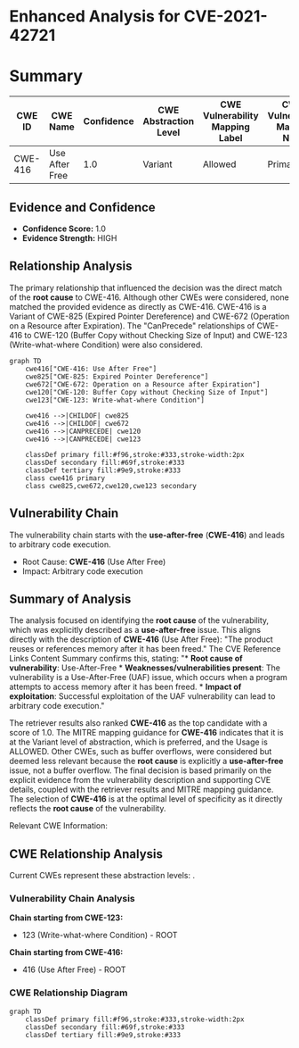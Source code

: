# Enhanced Analysis for CVE-2021-42721

# Summary
| CWE ID | CWE Name | Confidence | CWE Abstraction Level | CWE Vulnerability Mapping Label | CWE-Vulnerability Mapping Notes |
|---|---|---|---|---|---|
| CWE-416 | Use After Free | 1.0 | Variant | Allowed | Primary CWE |

## Evidence and Confidence

*   **Confidence Score:** 1.0
*   **Evidence Strength:** HIGH

## Relationship Analysis
The primary relationship that influenced the decision was the direct match of the **root cause** to CWE-416. Although other CWEs were considered, none matched the provided evidence as directly as CWE-416. CWE-416 is a Variant of CWE-825 (Expired Pointer Dereference) and CWE-672 (Operation on a Resource after Expiration). The "CanPrecede" relationships of CWE-416 to CWE-120 (Buffer Copy without Checking Size of Input) and CWE-123 (Write-what-where Condition) were also considered.

```mermaid
graph TD
    cwe416["CWE-416: Use After Free"]
    cwe825["CWE-825: Expired Pointer Dereference"]
    cwe672["CWE-672: Operation on a Resource after Expiration"]
    cwe120["CWE-120: Buffer Copy without Checking Size of Input"]
    cwe123["CWE-123: Write-what-where Condition"]

    cwe416 -->|CHILDOF| cwe825
    cwe416 -->|CHILDOF| cwe672
    cwe416 -->|CANPRECEDE| cwe120
    cwe416 -->|CANPRECEDE| cwe123

    classDef primary fill:#f96,stroke:#333,stroke-width:2px
    classDef secondary fill:#69f,stroke:#333
    classDef tertiary fill:#9e9,stroke:#333
    class cwe416 primary
    class cwe825,cwe672,cwe120,cwe123 secondary
```

## Vulnerability Chain
The vulnerability chain starts with the **use-after-free** (**CWE-416**) and leads to arbitrary code execution.
  - Root Cause: **CWE-416** (Use After Free)
  - Impact: Arbitrary code execution

## Summary of Analysis
The analysis focused on identifying the **root cause** of the vulnerability, which was explicitly described as a **use-after-free** issue. This aligns directly with the description of **CWE-416** (Use After Free): "The product reuses or references memory after it has been freed." The CVE Reference Links Content Summary confirms this, stating: "* **Root cause of vulnerability**: Use-After-Free * **Weaknesses/vulnerabilities present**: The vulnerability is a Use-After-Free (UAF) issue, which occurs when a program attempts to access memory after it has been freed. * **Impact of exploitation**: Successful exploitation of the UAF vulnerability can lead to arbitrary code execution."

The retriever results also ranked **CWE-416** as the top candidate with a score of 1.0. The MITRE mapping guidance for **CWE-416** indicates that it is at the Variant level of abstraction, which is preferred, and the Usage is ALLOWED. Other CWEs, such as buffer overflows, were considered but deemed less relevant because the **root cause** is explicitly a **use-after-free** issue, not a buffer overflow.
The final decision is based primarily on the explicit evidence from the vulnerability description and supporting CVE details, coupled with the retriever results and MITRE mapping guidance. The selection of **CWE-416** is at the optimal level of specificity as it directly reflects the **root cause** of the vulnerability.

Relevant CWE Information:


## CWE Relationship Analysis

Current CWEs represent these abstraction levels: .


### Vulnerability Chain Analysis

**Chain starting from CWE-123:**
- 123 (Write-what-where Condition) - ROOT


**Chain starting from CWE-416:**
- 416 (Use After Free) - ROOT



### CWE Relationship Diagram

```mermaid
graph TD
    classDef primary fill:#f96,stroke:#333,stroke-width:2px
    classDef secondary fill:#69f,stroke:#333
    classDef tertiary fill:#9e9,stroke:#333
```